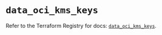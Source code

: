 # `data_oci_kms_keys`

Refer to the Terraform Registry for docs: [`data_oci_kms_keys`](https://registry.terraform.io/providers/oracle/oci/7.19.0/docs/data-sources/kms_keys).
